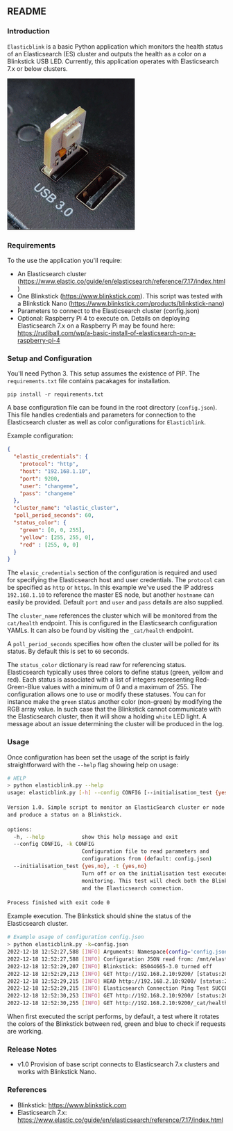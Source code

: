 ## README

### Introduction
`Elasticblink` is a basic Python application which monitors the health status of an Elasticsearch (ES)
cluster and outputs the health as a color on a Blinkstick USB LED. Currently, this application operates with 
Elasticsearch 7.x or below clusters. 

![nano_gif](./resources/elasticblink_test_pattern.gif)

### Requirements

To the use the application you'll require:
* An Elasticsearch cluster (https://www.elastic.co/guide/en/elasticsearch/reference/7.17/index.html)
* One Blinkstick (https://www.blinkstick.com). This script was tested with a Blinkstick Nano (https://www.blinkstick.com/products/blinkstick-nano)
* Parameters to connect to the Elasticsearch cluster (config.json)
* Optional: Raspberry Pi 4 to execute on. Details on deploying Elasticsearch 7.x on a Raspberry Pi may be found here: https://rudiball.com/wp/a-basic-install-of-elasticsearch-on-a-raspberry-pi-4

### Setup and Configuration

You'll need Python 3. This setup assumes the existence of PIP. The `requirements.txt` file contains pacakages for installation.
```commandline
pip install -r requirements.txt
```

A base configuration file can be found in the root directory (`config.json`). This file handles credentials and parameters for connection
to the Elasticsearch cluster as well as color configurations for `Elasticblink`.

Example configuration:
```json
{
  "elastic_credentials": {
    "protocol": "http",
    "host": "192.168.1.10",
    "port": 9200,
    "user": "changeme",
    "pass": "changeme"
  },
  "cluster_name": "elastic_cluster",
  "poll_period_seconds": 60,
  "status_color": {
    "green": [0, 0, 255],
    "yellow": [255, 255, 0],
    "red" : [255, 0, 0]
  }
}
```

The `elasic_credentials` section of the configuration is required and used for specifying the Elasticsearch host and user credentials. The `protocol` can be specified as `http` or `https`.
In this example we've used the IP address `192.168.1.10` to reference the master ES node, but another `hostname` can easily be provided. Default `port` and `user` and `pass` details are also
supplied. 

The `cluster_name` references the cluster which will be monitored from the `cat/health` endpoint. This is configured in the Elasticsearch configuration YAMLs. It can also be found by visiting the `_cat/health` endpoint. 

A `poll_period_seconds` specifies how often the cluster will be polled for its status. By default this is set to `60` seconds. 

The `status_color` dictionary is read raw for referencing status. Elasticsearch typically uses three colors to define status (green, yellow and red). Each status is associated with a list of integers representing Red-Green-Blue values with a minimum of 0 and a maximum of 255.
The configuration allows one to use or modify these statuses. You can for instance make the `green` status another color (non-green) by modifying the RGB array value. In such case that the Blinkstick cannot communicate with the Elasticsearch cluster, then it will show a holding `white` LED light. A message about an issue determining the cluster will be produced in the log.

### Usage

Once configuration has been set the usage of the script is fairly straightforward with the `--help` flag showing help on usage:

```bash
# HELP
> python elasticblink.py --help 
usage: elasticblink.py [-h] --config CONFIG [--initialisation_test {yes,no}]

Version 1.0. Simple script to monitor an ElasticSearch cluster or node status
and produce a status on a Blinkstick.

options:
  -h, --help            show this help message and exit
  --config CONFIG, -k CONFIG
                        Configuration file to read parameters and
                        configurations from (default: config.json)
  --initialisation_test {yes,no}, -t {yes,no}
                        Turn off or on the initialisation test executed before
                        monitoring. This test will check both the Blinkstick
                        and the Elasticsearch connection.

Process finished with exit code 0
```

Example execution. The Blinkstick should shine the status of the Elasticsearch cluster.
```bash
# Example usage of configuration config.json
> python elasticblink.py -k=config.json 
2022-12-18 12:52:27,588 [INFO] Arguments: Namespace(config='config.json', initialisation_test='yes')
2022-12-18 12:52:27,588 [INFO] Configuration JSON read from: /mnt/elasticblink/config.json
2022-12-18 12:52:29,207 [INFO] Blinkstick: BS044665-3.0 turned off
2022-12-18 12:52:29,213 [INFO] GET http://192.168.2.10:9200/ [status:200 request:0.006s]
2022-12-18 12:52:29,215 [INFO] HEAD http://192.168.2.10:9200/ [status:200 request:0.001s]
2022-12-18 12:52:29,215 [INFO] Elasticsearch Connection Ping Test SUCCESS!
2022-12-18 12:52:30,253 [INFO] GET http://192.168.2.10:9200/ [status:200 request:0.004s]
2022-12-18 12:52:30,255 [INFO] GET http://192.168.2.10:9200/_cat/health?format=json [status:200 request:0.002s]
```

When first executed the script performs, by default, a test where it rotates the colors of the Blinkstick between red, green and blue to check if requests are working.

### Release Notes
* v1.0 Provision of base script connects to Elasticsearch 7.x clusters and works with Blinkstick Nano.

### References

* Blinkstick: https://www.blinkstick.com
* Elasticsearch 7.x: https://www.elastic.co/guide/en/elasticsearch/reference/7.17/index.html